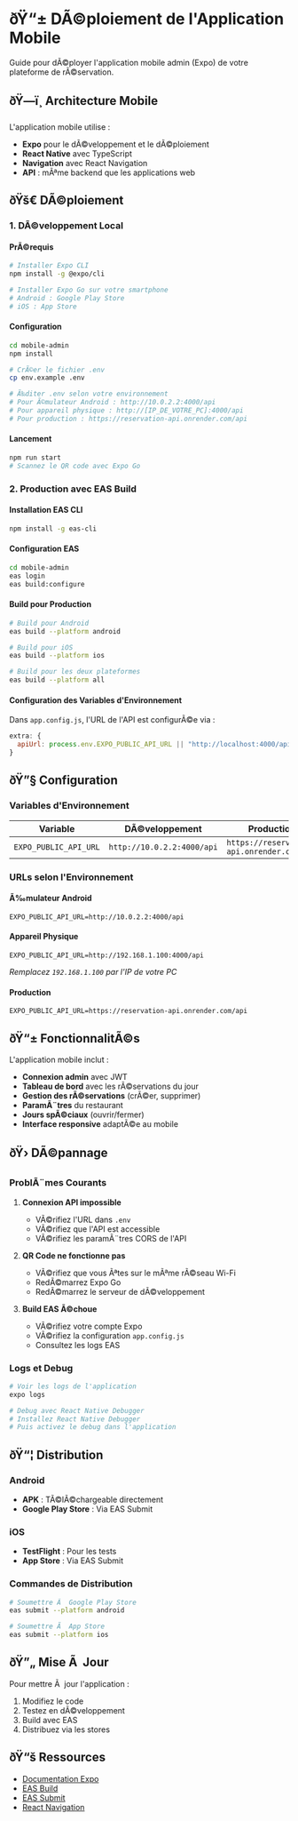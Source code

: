 ﻿# ðŸ“± DÃ©ploiement de l'Application Mobile

Guide pour dÃ©ployer l'application mobile admin (Expo) de votre plateforme de rÃ©servation.

## ðŸ—ï¸ Architecture Mobile

L'application mobile utilise :
- **Expo** pour le dÃ©veloppement et le dÃ©ploiement
- **React Native** avec TypeScript
- **Navigation** avec React Navigation
- **API** : mÃªme backend que les applications web

## ðŸš€ DÃ©ploiement

### 1. DÃ©veloppement Local

#### PrÃ©requis
```bash
# Installer Expo CLI
npm install -g @expo/cli

# Installer Expo Go sur votre smartphone
# Android : Google Play Store
# iOS : App Store
```

#### Configuration
```bash
cd mobile-admin
npm install

# CrÃ©er le fichier .env
cp env.example .env

# Ã‰diter .env selon votre environnement
# Pour Ã©mulateur Android : http://10.0.2.2:4000/api
# Pour appareil physique : http://[IP_DE_VOTRE_PC]:4000/api
# Pour production : https://reservation-api.onrender.com/api
```

#### Lancement
```bash
npm run start
# Scannez le QR code avec Expo Go
```

### 2. Production avec EAS Build

#### Installation EAS CLI
```bash
npm install -g eas-cli
```

#### Configuration EAS
```bash
cd mobile-admin
eas login
eas build:configure
```

#### Build pour Production
```bash
# Build pour Android
eas build --platform android

# Build pour iOS
eas build --platform ios

# Build pour les deux plateformes
eas build --platform all
```

#### Configuration des Variables d'Environnement
Dans `app.config.js`, l'URL de l'API est configurÃ©e via :
```javascript
extra: {
  apiUrl: process.env.EXPO_PUBLIC_API_URL || "http://localhost:4000/api"
}
```

## ðŸ”§ Configuration

### Variables d'Environnement

| Variable | DÃ©veloppement | Production |
|----------|---------------|------------|
| `EXPO_PUBLIC_API_URL` | `http://10.0.2.2:4000/api` | `https://reservation-api.onrender.com/api` |

### URLs selon l'Environnement

#### Ã‰mulateur Android
```
EXPO_PUBLIC_API_URL=http://10.0.2.2:4000/api
```

#### Appareil Physique
```
EXPO_PUBLIC_API_URL=http://192.168.1.100:4000/api
```
*Remplacez `192.168.1.100` par l'IP de votre PC*

#### Production
```
EXPO_PUBLIC_API_URL=https://reservation-api.onrender.com/api
```

## ðŸ“± FonctionnalitÃ©s

L'application mobile inclut :
- **Connexion admin** avec JWT
- **Tableau de bord** avec les rÃ©servations du jour
- **Gestion des rÃ©servations** (crÃ©er, supprimer)
- **ParamÃ¨tres** du restaurant
- **Jours spÃ©ciaux** (ouvrir/fermer)
- **Interface responsive** adaptÃ©e au mobile

## ðŸ› DÃ©pannage

### ProblÃ¨mes Courants

1. **Connexion API impossible**
   - VÃ©rifiez l'URL dans `.env`
   - VÃ©rifiez que l'API est accessible
   - VÃ©rifiez les paramÃ¨tres CORS de l'API

2. **QR Code ne fonctionne pas**
   - VÃ©rifiez que vous Ãªtes sur le mÃªme rÃ©seau Wi-Fi
   - RedÃ©marrez Expo Go
   - RedÃ©marrez le serveur de dÃ©veloppement

3. **Build EAS Ã©choue**
   - VÃ©rifiez votre compte Expo
   - VÃ©rifiez la configuration `app.config.js`
   - Consultez les logs EAS

### Logs et Debug

```bash
# Voir les logs de l'application
expo logs

# Debug avec React Native Debugger
# Installez React Native Debugger
# Puis activez le debug dans l'application
```

## ðŸ“¦ Distribution

### Android
- **APK** : TÃ©lÃ©chargeable directement
- **Google Play Store** : Via EAS Submit

### iOS
- **TestFlight** : Pour les tests
- **App Store** : Via EAS Submit

### Commandes de Distribution
```bash
# Soumettre Ã  Google Play Store
eas submit --platform android

# Soumettre Ã  App Store
eas submit --platform ios
```

## ðŸ”„ Mise Ã  Jour

Pour mettre Ã  jour l'application :
1. Modifiez le code
2. Testez en dÃ©veloppement
3. Build avec EAS
4. Distribuez via les stores

## ðŸ“š Ressources

- [Documentation Expo](https://docs.expo.dev/)
- [EAS Build](https://docs.expo.dev/build/introduction/)
- [EAS Submit](https://docs.expo.dev/submit/introduction/)
- [React Navigation](https://reactnavigation.org/)


